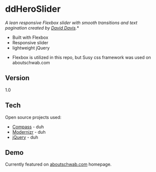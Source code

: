 ddHeroSlider
=========

**A lean responsive Flexbox* slider with smooth transitions and text pagination created by [David Davis].**

  - Built with Flexbox
  - Responsive slider
  - lightweight jQuery
  * Flexbox is utilized in this repo, but Susy css framework was used on aboutschwab.com 



Version
----

1.0

Tech
-----------

Open source projects used:

* [Compass] - duh
* [Modernizr] - duh
* [jQuery] - duh 

Demo
-----------
Currently featured on [aboutschwab.com] homepage.

[aboutschwab.com]:https://www.aboutschwab.com/
[jQuery]:http://jquery.com
[David Davis]:http://david-james-davis.com
[Modernizr]:http://modernizr.com/
[Compass]:http://compass-style.org/

